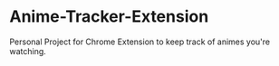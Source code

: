 # Anime-Tracker-Extension
Personal Project for Chrome Extension to keep track of animes you're watching.
